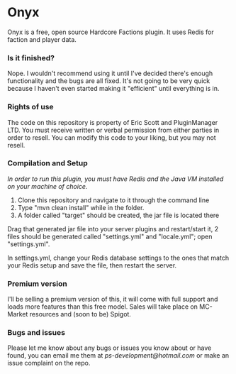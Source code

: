 # Onyx
Onyx is a free, open source Hardcore Factions plugin. It uses Redis for faction and player data.

### Is it finished?
Nope. I wouldn't recommend using it until I've decided there's enough functionality and the bugs are all fixed.
It's not going to be very quick because I haven't even started making it "efficient" until everything is in.

### Rights of use
The code on this repository is property of Eric Scott and PluginManager LTD. You must receive written or verbal permission from either parties in order to resell.
You can modify this code to your liking, but you may not resell.

### Compilation and Setup
_In order to run this plugin, you must have Redis and the Java VM installed on your machine of choice._

1. Clone this repository and navigate to it through the command line
2. Type "mvn clean install" while in the folder.
3. A folder called "target" should be created, the jar file is located there

Drag that generated jar file into your server plugins and restart/start it, 2 files should be generated called "settings.yml" and "locale.yml"; open "settings.yml".

In settings.yml, change your Redis database settings to the ones that match your Redis setup and save the file, then restart the server.

### Premium version
I'll be selling a premium version of this, it will come with full support and loads more features than this free model.
Sales will take place on MC-Market resources and (soon to be) Spigot.

### Bugs and issues
Please let me know about any bugs or issues you know about or have found, you can email me them at _ps-development@hotmail.com_ or make an issue complaint on the repo.
